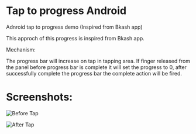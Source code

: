 # Tap to progress Android
Adnroid tap to progress demo (Inspired from Bkash app)

This approch of this progress is inspired from Bkash app.

Mechanism:

The progress bar will increase on tap in tapping area. If finger released from the panel before progress bar is complete it will set the progress to 0, after successfully complete the progress bar the complete action will be fired.

# Screenshots:

![Before Tap](https://github.com/rana01645/taptoprogress/blob/master/screenshot/Screenshot_2019-02-02-04-07-06-070_com.trickbd.taptoprogress.png)

![After Tap](https://github.com/rana01645/taptoprogress/blob/master/screenshot/Screenshot_2019-02-02-04-07-12-133_com.trickbd.taptoprogress.png)
